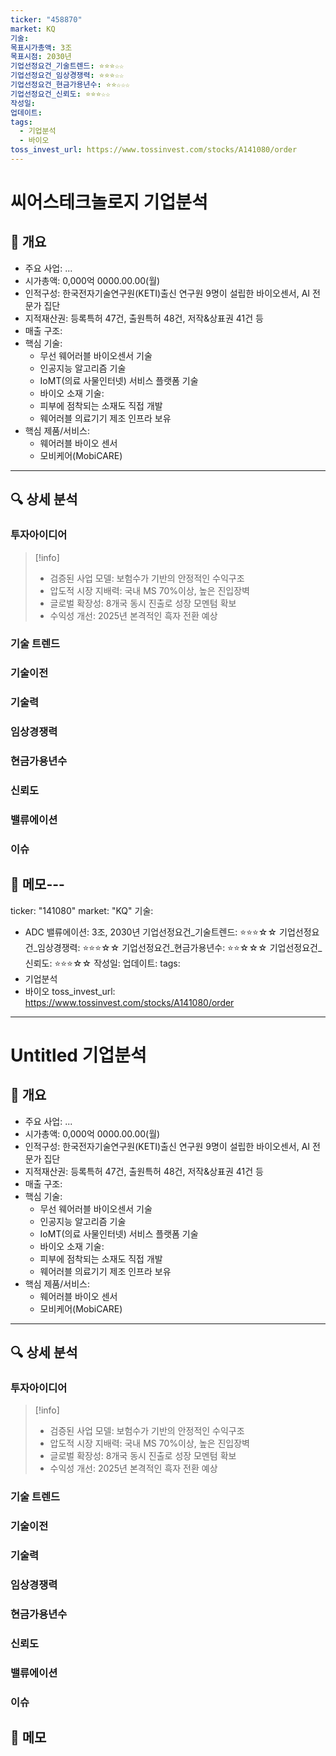 ```yaml
---
ticker: "458870"
market: KQ
기술:
목표시가총액: 3조
목표시점: 2030년
기업선정요건_기술트렌드: ⭐⭐⭐☆☆
기업선정요건_임상경쟁력: ⭐⭐⭐☆☆
기업선정요건_현금가용년수: ⭐⭐☆☆☆
기업선정요건_신뢰도: ⭐⭐⭐☆☆
작성일:
업데이트:
tags:
  - 기업분석
  - 바이오
toss_invest_url: https://www.tossinvest.com/stocks/A141080/order
---
```

# 씨어스테크놀로지 기업분석

## 📌 개요
- 주요 사업: ...
- 시가총액: 0,000억 0000.00.00(월)
- 인적구성: 한국전자기술연구원(KETI)출신 연구원 9명이 설립한 바이오센서, AI 전문가 집단
- 지적재산권: 등록특허 47건, 출원특허 48건, 저작&상표권 41건 등
- 매출 구조:
- 핵심 기술:
	- 무선 웨어러블 바이오센서 기술
	- 인공지능 알고리즘 기술
	- IoMT(의료 사물인터넷) 서비스 플랫폼 기술
	- 바이오 소재 기술:
	- 피부에 점착되는 소재도 직접 개발
	- 웨어러블 의료기기 제조 인프라 보유
- 핵심 제품/서비스:
	- 웨어러블 바이오 센서
	- 모비케어(MobiCARE)
---

## 🔍 상세 분석
### 투자아이디어
>[!info]
>- 검증된 사업 모델: 보험수가 기반의 안정적인 수익구조
>- 압도적 시장 지배력: 국내 MS 70%이상, 높은 진입장벽
>- 글로벌 확장성: 8개국 동시 진출로 성장 모멘텀 확보
>- 수익성 개선: 2025년 본격적인 흑자 전환 예상


### 기술 트렌드
### 기술이전
### 기술력
### 임상경쟁력
### 현금가용년수
### 신뢰도

### 밸류에이션

### 이슈

## 📝 메모---
ticker: "141080"
market: "KQ"
기술:
  - ADC
밸류에이션: 3조, 2030년
기업선정요건_기술트렌드: ⭐⭐⭐☆☆
기업선정요건_임상경쟁력: ⭐⭐⭐☆☆
기업선정요건_현금가용년수: ⭐⭐☆☆☆
기업선정요건_신뢰도: ⭐⭐⭐☆☆
작성일:
업데이트:
tags:
  - 기업분석
  - 바이오
toss_invest_url: https://www.tossinvest.com/stocks/A141080/order
---
# Untitled 기업분석

## 📌 개요
- 주요 사업: ...
- 시가총액: 0,000억 0000.00.00(월)
- 인적구성: 한국전자기술연구원(KETI)출신 연구원 9명이 설립한 바이오센서, AI 전문가 집단
- 지적재산권: 등록특허 47건, 출원특허 48건, 저작&상표권 41건 등
- 매출 구조:
- 핵심 기술:
	- 무선 웨어러블 바이오센서 기술
	- 인공지능 알고리즘 기술
	- IoMT(의료 사물인터넷) 서비스 플랫폼 기술
	- 바이오 소재 기술:
	- 피부에 점착되는 소재도 직접 개발
	- 웨어러블 의료기기 제조 인프라 보유
- 핵심 제품/서비스:
	- 웨어러블 바이오 센서
	- 모비케어(MobiCARE)
---

## 🔍 상세 분석
### 투자아이디어
>[!info]
>- 검증된 사업 모델: 보험수가 기반의 안정적인 수익구조
>- 압도적 시장 지배력: 국내 MS 70%이상, 높은 진입장벽
>- 글로벌 확장성: 8개국 동시 진출로 성장 모멘텀 확보
>- 수익성 개선: 2025년 본격적인 흑자 전환 예상


### 기술 트렌드
### 기술이전
### 기술력
### 임상경쟁력
### 현금가용년수
### 신뢰도

### 밸류에이션

### 이슈

## 📝 메모